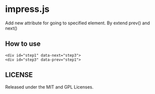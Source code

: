 impress.js
============

Add new attribute for going to specified element.
By extend prev() and next()


How to use
----------------


    <div id="step1" data-next="step3">
    <div id="step3" data-prev="step1">




LICENSE
---------

Released under the MIT and GPL Licenses.


